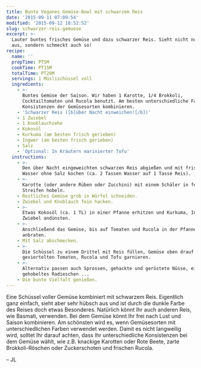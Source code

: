 ```yaml
---
title: Bunte Veganes Gemüse-Bowl mit schwarzem Reis
date: '2015-09-11 07:09:54'
modified: '2015-09-12 18:52:52'
slug: schwarzer-reis-gemuese
excerpt: >-
  Lauter buntes frisches Gemüse und dazu schwarzer Reis. Sieht nicht nur super
  aus, sondern schmeckt auch so!
recipe:
  name: ''
  prepTime: PT5M
  cookTime: PT15M
  totalTime: PT20M
  servings: 1 Müslischüssel voll
  ingredients:
    - >-
      Buntes Gemüse der Saison. Wir haben 1 Karotte, 1/4 Brokkoli,
      Cocktailtomaten und Rucola benutzt. Am besten unterschiedliche Farben und
      Konsistenzen der Gemüsesorten kombinieren.
    - 'Schwarzer Reis ([b]über Nacht einweichen![/b])'
    - 1 Zwiebel
    - 1 Knoblauchzehe
    - Kokosöl
    - Kurkuma (am besten frisch gerieben)
    - Ingwer (am besten frisch gerieben)
    - Salz
    - 'Optional: In Kräutern marinierter Tofu'
  instructions:
    - >-
      Den über Nacht eingeweichten schwarzen Reis abgießen und mit frischem
      Wasser ohne Salz kochen (ca. 2 Tassen Wasser auf 1 Tasse Reis).
    - >-
      Karotte (oder andere Rüben oder Zucchini) mit einem Schäler in feine
      Streifen hobeln.
    - Restliches Gemüse grob in Würfel schneiden.
    - Zwiebel und Knoblauch fein hacken.
    - >-
      Etwas Kokosöl (ca. 1 TL) in einer Pfanne erhitzen und Kurkuma, Ingwer und
      Zwiebel andünsten.
    - >-
      Anschließend das Gemüse, bis auf Tomaten und Rucola in der Pfanne
      anbraten.
    - Mit Salz abschmecken.
    - >-
      Die Schüssel zu einem Drittel mit Reis füllen, Gemüse oben drauf und mit
      geviertelten Tomaten, Rucola und Tofu garnieren.
    - >-
      Alternativ passen auch Sprossen, gehackte und geröstete Nüsse, ein fein
      gehobeltes Radieschen ...
    - Die bunte Vielfalt genießen.
---
```


Eine Schüssel voller Gemüse kombiniert mit schwarzem Reis. Eigentlich ganz einfach, sieht aber sehr hübsch aus und ist durch die dunkle Farbe des Reises doch etwas Besonderes. Natürlich könnt Ihr auch anderen Reis, wie Basmati, verwenden. Bei dem Gemüse könnt Ihr frei nach Lust und Saison kombinieren. Am schönsten wird es, wenn Gemüsesorten mit unterschiedlichen Farben verwendet werden. Damit es nicht langweilig wird, solltet Ihr darauf achten, dass Ihr unterschiedliche Konsistenzen bei dem Gemüse wählt, wie z.B. knackige Karotten oder Rote Beete, zarte Brokkoli-Röschen oder Zuckerschoten und frischen Rucola.  

– JL
